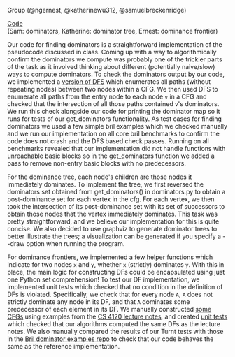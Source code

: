 Group (@ngernest, @katherinewu312, @samuelbreckenridge)

[Code](https://github.com/katherinewu312/cs6120-tasks/tree/main/l5)               
(Sam: dominators, Katherine: dominator tree, Ernest: dominance frontier)          

Our code for finding dominators is a straightforward implementation of the pseudocode discussed in class. 
Coming up with a way to algorithmically confirm the dominators we compute was probably one of the trickier parts of 
the task as it involved thinking about different (potentially naive/slow) ways to compute dominators. To check the dominators output by our code, we implemented a [version of DFS](https://github.com/katherinewu312/cs6120-tasks/blob/590ae42f591a1606f870639dcb3568911f60fac8/l5/dfs.py#L5) which enumerates all 
paths (without repeating nodes) between two nodes within a CFG. We then used DFS to enumerate all paths from the 
entry node to each node `v` in a CFG and checked that the intersection of all those paths contained `v`'s dominators.
We run this check alongside our code for printing the dominator map so it runs for tests of our get_dominators 
functionality. As test cases for finding dominators we used a few simple bril examples which we checked manually and 
we run our implementation on all core bril benchmarks to confirm the code does not crash and the DFS based check 
passes. Running on all benchmarks revealed that our implementation did not handle functions with unreachable basic 
blocks so in the get_dominators function we added a pass to remove non-entry basic blocks with no predecessors.

For the dominance tree, each node's children are those nodes it immediately dominates. To implement the tree, we first reversed the dominators set obtained from get_dominators() in dominators.py to obtain a post-dominance set for each vertex in the cfg. For each vertex, we then took the intersection of its post-dominance set with its set of successors to obtain those nodes that the vertex immediately dominates. This task was pretty straightforward, and we believe our implementation for this is quite concise. We also decided to use graphviz to generate dominator trees to better illustrate the trees; a visualization can be generated if you specify a --draw option when running the program.

For dominance frontiers, we implemented a few helper functions which indicate for two nodes `x` and `y`, whether `x` (strictly) dominates `y`. With this in place, the main logic for constructing DFs could be encapsulated using just one Python set comprehension! To test our DF implementation, we implemented unit tests which checked that no condition in the definition of DFs is violated. Specifically, we check that for every node `A`, `A` does not strictly dominate any node in its DF, and that `A` dominates some predecessor of each element in its DF. We manually constructed [some CFGs](https://github.com/katherinewu312/cs6120-tasks/blob/main/l5/cfg_examples.py) using examples from the [CS 4120 lecture notes](https://www.cs.cornell.edu/courses/cs4120/2023sp/notes.html?id=reachdef), and created [unit tests](https://github.com/katherinewu312/cs6120-tasks/blob/590ae42f591a1606f870639dcb3568911f60fac8/l5/dominance_frontier.py#L104) which checked that our algorithms computed the same DFs as the lecture notes. We also manually compared the results of our Turnt tests with those in the [Bril dominator examples repo](https://github.com/sampsyo/bril/tree/main/examples/test/dom) to check that our code behaves the same as the reference implementation.










